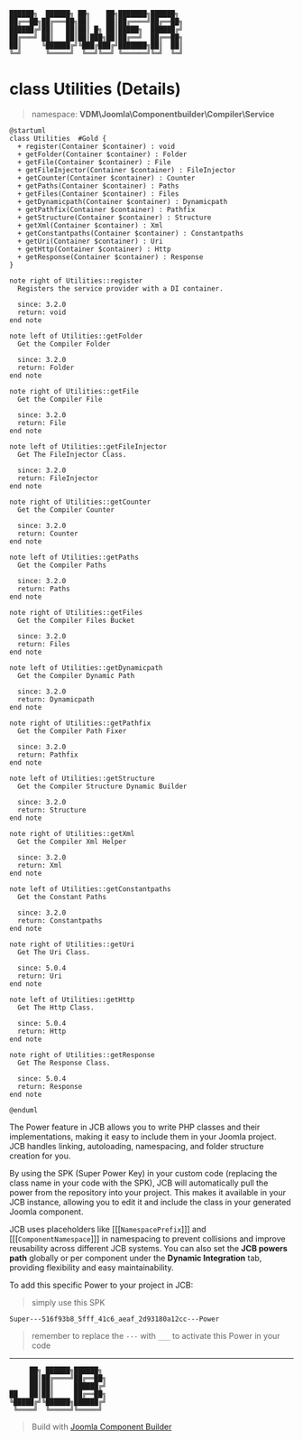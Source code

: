 ```
██████╗  ██████╗ ██╗    ██╗███████╗██████╗
██╔══██╗██╔═══██╗██║    ██║██╔════╝██╔══██╗
██████╔╝██║   ██║██║ █╗ ██║█████╗  ██████╔╝
██╔═══╝ ██║   ██║██║███╗██║██╔══╝  ██╔══██╗
██║     ╚██████╔╝╚███╔███╔╝███████╗██║  ██║
╚═╝      ╚═════╝  ╚══╝╚══╝ ╚══════╝╚═╝  ╚═╝
```
# class Utilities (Details)
> namespace: **VDM\Joomla\Componentbuilder\Compiler\Service**

```uml
@startuml
class Utilities  #Gold {
  + register(Container $container) : void
  + getFolder(Container $container) : Folder
  + getFile(Container $container) : File
  + getFileInjector(Container $container) : FileInjector
  + getCounter(Container $container) : Counter
  + getPaths(Container $container) : Paths
  + getFiles(Container $container) : Files
  + getDynamicpath(Container $container) : Dynamicpath
  + getPathfix(Container $container) : Pathfix
  + getStructure(Container $container) : Structure
  + getXml(Container $container) : Xml
  + getConstantpaths(Container $container) : Constantpaths
  + getUri(Container $container) : Uri
  + getHttp(Container $container) : Http
  + getResponse(Container $container) : Response
}

note right of Utilities::register
  Registers the service provider with a DI container.

  since: 3.2.0
  return: void
end note

note left of Utilities::getFolder
  Get the Compiler Folder

  since: 3.2.0
  return: Folder
end note

note right of Utilities::getFile
  Get the Compiler File

  since: 3.2.0
  return: File
end note

note left of Utilities::getFileInjector
  Get The FileInjector Class.

  since: 3.2.0
  return: FileInjector
end note

note right of Utilities::getCounter
  Get the Compiler Counter

  since: 3.2.0
  return: Counter
end note

note left of Utilities::getPaths
  Get the Compiler Paths

  since: 3.2.0
  return: Paths
end note

note right of Utilities::getFiles
  Get the Compiler Files Bucket

  since: 3.2.0
  return: Files
end note

note left of Utilities::getDynamicpath
  Get the Compiler Dynamic Path

  since: 3.2.0
  return: Dynamicpath
end note

note right of Utilities::getPathfix
  Get the Compiler Path Fixer

  since: 3.2.0
  return: Pathfix
end note

note left of Utilities::getStructure
  Get the Compiler Structure Dynamic Builder

  since: 3.2.0
  return: Structure
end note

note right of Utilities::getXml
  Get the Compiler Xml Helper

  since: 3.2.0
  return: Xml
end note

note left of Utilities::getConstantpaths
  Get the Constant Paths

  since: 3.2.0
  return: Constantpaths
end note

note right of Utilities::getUri
  Get The Uri Class.

  since: 5.0.4
  return: Uri
end note

note left of Utilities::getHttp
  Get The Http Class.

  since: 5.0.4
  return: Http
end note

note right of Utilities::getResponse
  Get The Response Class.

  since: 5.0.4
  return: Response
end note
 
@enduml
```

The Power feature in JCB allows you to write PHP classes and their implementations, making it easy to include them in your Joomla project. JCB handles linking, autoloading, namespacing, and folder structure creation for you.

By using the SPK (Super Power Key) in your custom code (replacing the class name in your code with the SPK), JCB will automatically pull the power from the repository into your project. This makes it available in your JCB instance, allowing you to edit it and include the class in your generated Joomla component.

JCB uses placeholders like [[[`NamespacePrefix`]]] and [[[`ComponentNamespace`]]] in namespacing to prevent collisions and improve reusability across different JCB systems. You can also set the **JCB powers path** globally or per component under the **Dynamic Integration** tab, providing flexibility and easy maintainability.

To add this specific Power to your project in JCB:

> simply use this SPK
```
Super---516f93b8_5fff_41c6_aeaf_2d93180a12cc---Power
```
> remember to replace the `---` with `___` to activate this Power in your code

---
```
     ██╗ ██████╗██████╗
     ██║██╔════╝██╔══██╗
     ██║██║     ██████╔╝
██   ██║██║     ██╔══██╗
╚█████╔╝╚██████╗██████╔╝
 ╚════╝  ╚═════╝╚═════╝
```
> Build with [Joomla Component Builder](https://git.vdm.dev/joomla/Component-Builder)

